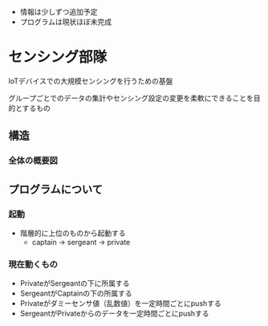* 情報は少しずつ追加予定
* プログラムは現状ほぼ未完成


センシング部隊
============================================================
IoTデバイスでの大規模センシングを行うための基盤

グループごとでのデータの集計やセンシング設定の変更を柔軟にできることを目的とするもの


構造
--------------------------------------------------

### 全体の概要図

プログラムについて
--------------------------------------------------

### 起動
* 階層的に上位のものから起動する
  - captain -> sergeant -> private

### 現在動くもの
* PrivateがSergeantの下に所属する
* SergeantがCaptainの下の所属する
* Privateがダミーセンサ値（乱数値）を一定時間ごとにpushする
* SergeantがPrivateからのデータを一定時間ごとにpushする
